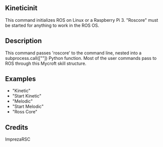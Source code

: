 ## Kineticinit
This command initializes ROS on Linux or a Raspberry Pi 3. "Roscore" must be started for anything to work in the ROS OS.

## Description
This command passes 'roscore' to the command line, nested into a subprocess.call([""]) Python function. Most of the user commands pass to ROS through this Mycroft skill structure. 

## Examples
 - "Kinetic"
 - "Start Kinetic"
 - "Melodic"
 - "Start Melodic"
 - "Ross Core"


## Credits
ImprezaRSC


